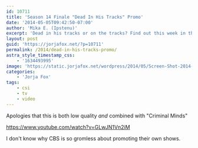 ```yaml
---
id: 10711
title: 'Season 14 Finale "Dead In His Tracks" Promo'
date: '2014-05-05T09:42:50-07:00'
author: 'Mika E. (Ipstenu)'
excerpt: 'Dead in his tracks or on the tracks? Find out this week in the season finale of CSI!'
layout: post
guid: 'https://jorjafox.net/?p=10711'
permalink: /2014/dead-in-his-tracks-promo/
astra_style_timestamp_css:
    - '1634493995'
image: 'https://static.jorjafox.net/wordpress/2014/05/Screen-Shot-2014-05-05-at-9.41.38-AM.png'
categories:
    - 'Jorja Fox'
tags:
    - csi
    - tv
    - video
---
```


Apologies that this is both low quality <em>and</em> combined with "Criminal Minds"

https://www.youtube.com/watch?v=GLwJN1Vn2iM

I don't know why CBS is so gromless about promoting their own shows.
